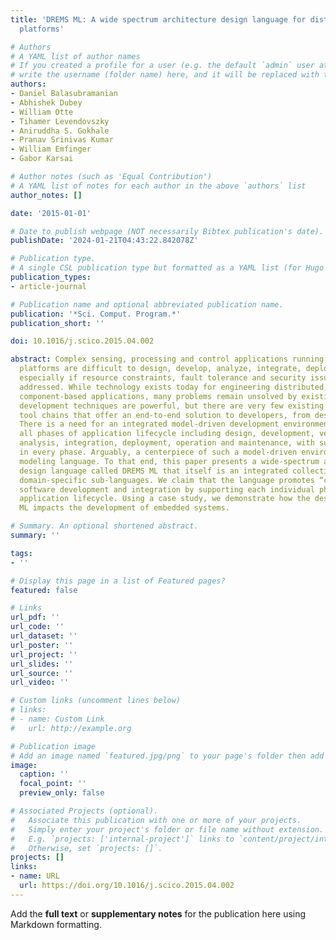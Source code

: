 ```yaml
---
title: 'DREMS ML: A wide spectrum architecture design language for distributed computing
  platforms'

# Authors
# A YAML list of author names
# If you created a profile for a user (e.g. the default `admin` user at `content/authors/admin/`), 
# write the username (folder name) here, and it will be replaced with their full name and linked to their profile.
authors:
- Daniel Balasubramanian
- Abhishek Dubey
- William Otte
- Tihamer Levendovszky
- Aniruddha S. Gokhale
- Pranav Srinivas Kumar
- William Emfinger
- Gabor Karsai

# Author notes (such as 'Equal Contribution')
# A YAML list of notes for each author in the above `authors` list
author_notes: []

date: '2015-01-01'

# Date to publish webpage (NOT necessarily Bibtex publication's date).
publishDate: '2024-01-21T04:43:22.842078Z'

# Publication type.
# A single CSL publication type but formatted as a YAML list (for Hugo requirements).
publication_types:
- article-journal

# Publication name and optional abbreviated publication name.
publication: '*Sci. Comput. Program.*'
publication_short: ''

doi: 10.1016/j.scico.2015.04.002

abstract: Complex sensing, processing and control applications running on distributed
  platforms are difficult to design, develop, analyze, integrate, deploy and operate,
  especially if resource constraints, fault tolerance and security issues are to be
  addressed. While technology exists today for engineering distributed, real-time
  component-based applications, many problems remain unsolved by existing tools. Model-driven
  development techniques are powerful, but there are very few existing and complete
  tool chains that offer an end-to-end solution to developers, from design to deployment.
  There is a need for an integrated model-driven development environment that addresses
  all phases of application lifecycle including design, development, verification,
  analysis, integration, deployment, operation and maintenance, with supporting automation
  in every phase. Arguably, a centerpiece of such a model-driven environment is the
  modeling language. To that end, this paper presents a wide-spectrum architecture
  design language called DREMS ML that itself is an integrated collection of individual
  domain-specific sub-languages. We claim that the language promotes “correct-by-construction”
  software development and integration by supporting each individual phase of the
  application lifecycle. Using a case study, we demonstrate how the design of DREMS
  ML impacts the development of embedded systems.

# Summary. An optional shortened abstract.
summary: ''

tags:
- ''

# Display this page in a list of Featured pages?
featured: false

# Links
url_pdf: ''
url_code: ''
url_dataset: ''
url_poster: ''
url_project: ''
url_slides: ''
url_source: ''
url_video: ''

# Custom links (uncomment lines below)
# links:
# - name: Custom Link
#   url: http://example.org

# Publication image
# Add an image named `featured.jpg/png` to your page's folder then add a caption below.
image:
  caption: ''
  focal_point: ''
  preview_only: false

# Associated Projects (optional).
#   Associate this publication with one or more of your projects.
#   Simply enter your project's folder or file name without extension.
#   E.g. `projects: ['internal-project']` links to `content/project/internal-project/index.md`.
#   Otherwise, set `projects: []`.
projects: []
links:
- name: URL
  url: https://doi.org/10.1016/j.scico.2015.04.002
---
```


Add the **full text** or **supplementary notes** for the publication here using Markdown formatting.
